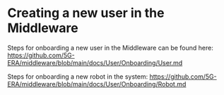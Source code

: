 # Creating a new user in the Middleware
Steps for onboarding a new user in the Middleware can be found here: https://github.com/5G-ERA/middleware/blob/main/docs/User/Onboarding/User.md


Steps for onboarding a new robot in the system: https://github.com/5G-ERA/middleware/blob/main/docs/User/Onboarding/Robot.md
